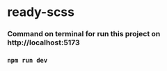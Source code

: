 # ready-scss
<h3>Command on terminal for run this project on http://localhost:5173 </h3>

### `npm run dev`

